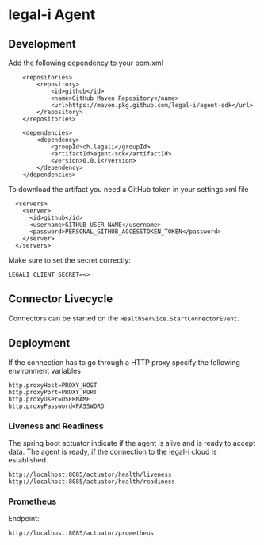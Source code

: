 # legal-i Agent

## Development

Add the following dependency to your pom.xml

```
    <repositories>
        <repository>
            <id>github</id>
            <name>GitHub Maven Repository</name>
            <url>https://maven.pkg.github.com/legal-i/agent-sdk</url>
        </repository>
    </repositories>

    <dependencies>
        <dependency>
            <groupId>ch.legali</groupId>
            <artifactId>agent-sdk</artifactId>
            <version>0.0.1</version>
        </dependency>
    </dependencies>
```

To download the artifact you need a GitHub token in your settings.xml file

```
  <servers>
    <server>
      <id>github</id>
      <username>GITHUB_USER_NAME</username>
      <password>PERSONAL_GITHUB_ACCESSTOKEN_TOKEN</password>
    </server>
  </servers>
```  


Make sure to set the secret correctly:

```
LEGALI_CLIENT_SECRET=<>
```

## Connector Livecycle

Connectors can be started on the `HealthService.StartConnectorEvent`.

## Deployment

If the connection has to go through a HTTP proxy specify the following environment variables
```
http.proxyHost=PROXY_HOST
http.proxyPort=PROXY_PORT
http.proxyUser=USERNAME
http.proxyPassword=PASSWORD
```

### Liveness and Readiness

The spring boot actuator indicate if the agent is alive and is ready to accept data. The agent is ready, if the
connection to the legal-i cloud is established.

```
http://localhost:8085/actuator/health/liveness
http://localhost:8085/actuator/health/readiness
```


### Prometheus

Endpoint:
```
http://localhost:8085/actuator/prometheus
```

